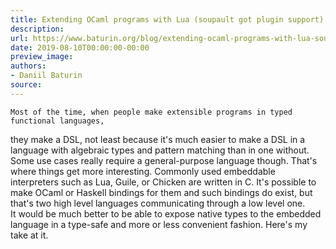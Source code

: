 ```yaml
---
title: Extending OCaml programs with Lua (soupault got plugin support)
description:
url: https://www.baturin.org/blog/extending-ocaml-programs-with-lua-soupault-got-plugin-support
date: 2019-08-10T00:00:00-00:00
preview_image:
authors:
- Daniil Baturin
source:
---
```



    Most of the time, when people make extensible programs in typed functional languages,
they make a DSL, not least because it's much easier to make a DSL in a language with algebraic types
and pattern matching than in one without.<br>
Some use cases really require a general-purpose language though. That's where things get
more interesting. Commonly used embeddable interpreters such as Lua, Guile, or Chicken are written in C.
It's possible to make OCaml or Haskell bindings for them and such bindings do exist,
but that's two high level languages communicating through a low level one.<br>
It would be much better to be able to expose native types to the embedded language in a type-safe and more or less convenient
fashion. Here's my take at it.
    
